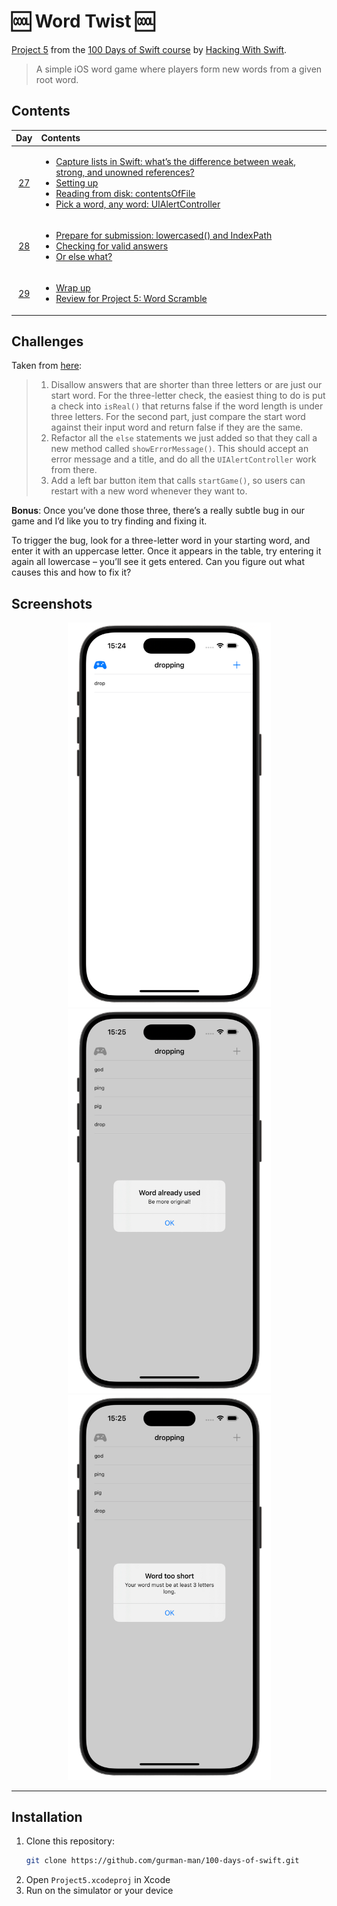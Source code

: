 # 🆒 Word Twist 🆒

[Project 5](https://www.hackingwithswift.com/read/5/overview) from the [100 Days of Swift course](https://www.hackingwithswift.com/100) by [Hacking With Swift](https://www.hackingwithswift.com/).

>A simple iOS word game where players form new words from a given root word.

## Contents

|                      Day                      | Contents                                                                                                                                                                                                                                                                                                                                                                                                                                                                                                              |
|:---------------------------------------------:|:----------------------------------------------------------------------------------------------------------------------------------------------------------------------------------------------------------------------------------------------------------------------------------------------------------------------------------------------------------------------------------------------------------------------------------------------------------------------------------------------------------------------|
| [27](https://www.hackingwithswift.com/100/27) | <ul><li>[Capture lists in Swift: what’s the difference between weak, strong, and unowned references?](https://www.hackingwithswift.com/articles/179/capture-lists-in-swift-whats-the-difference-between-weak-strong-and-unowned-references)</li><li>[Setting up](https://www.hackingwithswift.com/read/5/1/setting-up)</li><li>[Reading from disk: contentsOfFile](https://www.hackingwithswift.com/read/5/2)</li><li>[Pick a word, any word: UIAlertController](https://www.hackingwithswift.com/read/5/3)</li></ul> |
| [28](https://www.hackingwithswift.com/100/28) | <ul><li>[Prepare for submission: lowercased() and IndexPath](https://www.hackingwithswift.com/read/5/4)</li><li>[Checking for valid answers](https://www.hackingwithswift.com/read/5/5)</li><li>[Or else what?](https://www.hackingwithswift.com/read/5/6)</li></ul>                                                                                                                                                                                                                                                  | 
| [29](https://www.hackingwithswift.com/100/29) | <ul><li>[Wrap up](https://www.hackingwithswift.com/read/5/7/wrap-up)</li><li>[Review for Project 5: Word Scramble](https://www.hackingwithswift.com/review/hws/project-5-word-scramble)</li>                                                                                                                                                                                                                                                                                                                          |


## Challenges

Taken from [here](https://www.hackingwithswift.com/read/5/7/wrap-up):

>1. Disallow answers that are shorter than three letters or are just our start word. For the three-letter check, the easiest thing to do is put a check into `isReal()` that returns false if the word length is under three letters. For the second part, just compare the start word against their input word and return false if they are the same.
>2. Refactor all the `else` statements we just added so that they call a new method called `showErrorMessage()`. This should accept an error message and a title, and do all the `UIAlertController` work from there.
>3. Add a left bar button item that calls `startGame()`, so users can restart with a new word whenever they want to.

**Bonus**: Once you’ve done those three, there’s a really subtle bug in our game and I’d like you to try finding and fixing it.
 
To trigger the bug, look for a three-letter word in your starting word, and enter it with an uppercase letter. Once it appears in the table, try entering it again all lowercase – you’ll see it gets entered. Can you figure out what causes this and how to fix it?

## Screenshots

<div align="center">
  <img src="./Screenshots/1.png" alt="Main screen" width="325">
  <img src="./Screenshots/2.png" alt="Allert one" width="325">
  <img src="./Screenshots/3.png" alt="Allert two" width="325">
</div>

---

## Installation

1. Clone this repository:  
   ```bash
   git clone https://github.com/gurman-man/100-days-of-swift.git
   ```
2. Open `Project5.xcodeproj` in Xcode
3. Run on the simulator or your device
